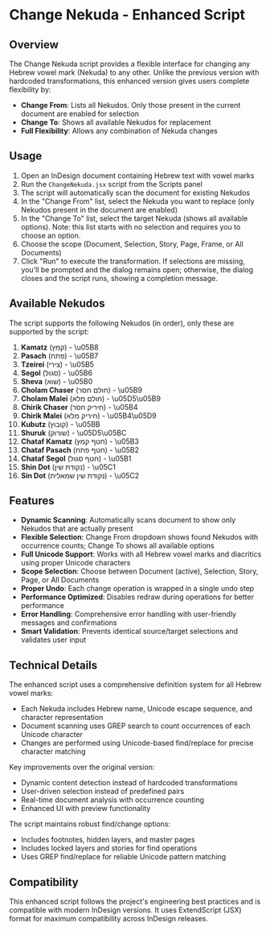 # Change Nekuda - Enhanced Script

## Overview

The Change Nekuda script provides a flexible interface for changing any Hebrew vowel mark (Nekuda) to any other. Unlike the previous version with hardcoded transformations, this enhanced version gives users complete flexibility by:

- **Change From**: Lists all Nekudos. Only those present in the current document are enabled for selection
- **Change To**: Shows all available Nekudos for replacement
- **Full Flexibility**: Allows any combination of Nekuda changes

## Usage

1. Open an InDesign document containing Hebrew text with vowel marks
2. Run the `ChangeNekuda.jsx` script from the Scripts panel
3. The script will automatically scan the document for existing Nekudos
4. In the "Change From" list, select the Nekuda you want to replace (only Nekudos present in the document are enabled)
5. In the "Change To" list, select the target Nekuda (shows all available options). Note: this list starts with no selection and requires you to choose an option.
6. Choose the scope (Document, Selection, Story, Page, Frame, or All Documents)
7. Click "Run" to execute the transformation. If selections are missing, you'll be prompted and the dialog remains open; otherwise, the dialog closes and the script runs, showing a completion message.

## Available Nekudos

The script supports the following Nekudos (in order), only these are supported by the script:

1. **Kamatz** (קמץ) - \u05B8
2. **Pasach** (פתח) - \u05B7
3. **Tzeirei** (צירי) - \u05B5
4. **Segol** (סגול) - \u05B6
5. **Sheva** (שוא) - \u05B0
6. **Cholam Chaser** (חולם חסר) - \u05B9
7. **Cholam Malei** (חולם מלא) - \u05D5\u05B9
8. **Chirik Chaser** (חיריק חסר) - \u05B4
9. **Chirik Malei** (חיריק מלא) - \u05B4\u05D9
10. **Kubutz** (קובוץ) - \u05BB
11. **Shuruk** (שורוק) - \u05D5\u05BC
12. **Chataf Kamatz** (חטף קמץ) - \u05B3
13. **Chataf Pasach** (חטף פתח) - \u05B2
14. **Chataf Segol** (חטף סגול) - \u05B1
15. **Shin Dot** (נקודת שין) - \u05C1
16. **Sin Dot** (נקודת שין שמאלית) - \u05C2

## Features

- **Dynamic Scanning**: Automatically scans document to show only Nekudos that are actually present
- **Flexible Selection**: Change From dropdown shows found Nekudos with occurrence counts; Change To shows all available options
- **Full Unicode Support**: Works with all Hebrew vowel marks and diacritics using proper Unicode characters
- **Scope Selection**: Choose between Document (active), Selection, Story, Page, or All Documents
- **Proper Undo**: Each change operation is wrapped in a single undo step
- **Performance Optimized**: Disables redraw during operations for better performance
- **Error Handling**: Comprehensive error handling with user-friendly messages and confirmations
- **Smart Validation**: Prevents identical source/target selections and validates user input

## Technical Details

The enhanced script uses a comprehensive definition system for all Hebrew vowel marks:
- Each Nekuda includes Hebrew name, Unicode escape sequence, and character representation
- Document scanning uses GREP search to count occurrences of each Unicode character
- Changes are performed using Unicode-based find/replace for precise character matching

Key improvements over the original version:
- Dynamic content detection instead of hardcoded transformations
- User-driven selection instead of predefined pairs
- Real-time document analysis with occurrence counting
- Enhanced UI with preview functionality

The script maintains robust find/change options:
- Includes footnotes, hidden layers, and master pages
- Includes locked layers and stories for find operations
- Uses GREP find/replace for reliable Unicode pattern matching

## Compatibility

This enhanced script follows the project's engineering best practices and is compatible with modern InDesign versions. It uses ExtendScript (JSX) format for maximum compatibility across InDesign releases.